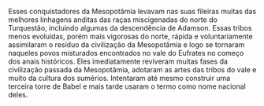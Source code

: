﻿Esses conquistadores da Mesopotâmia levavam nas suas fileiras muitas das melhores linhagens anditas das raças miscigenadas do norte do Turquestão, incluindo algumas da descendência de Adamson. Essas tribos menos evoluídas, porém mais vigorosas do norte, rápida e voluntariamente assimilaram o resíduo da civilização da Mesopotâmia e logo se tornaram naqueles povos misturados encontrados no vale do Eufrates no começo dos anais históricos. Eles imediatamente reviveram muitas fases da civilização passada da Mesopotâmia, adotaram as artes das tribos do vale e muito da cultura dos sumérios. Intentaram até mesmo construir uma terceira torre de Babel e mais tarde usaram o termo como nome nacional deles.